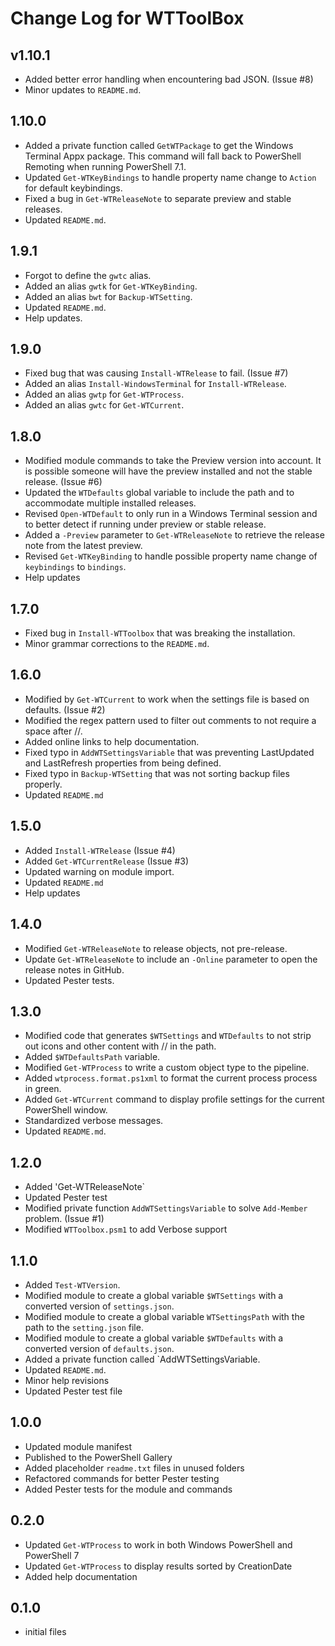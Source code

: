 # Change Log for WTToolBox

## v1.10.1

+ Added better error handling when encountering bad JSON. (Issue #8)
+ Minor updates to `README.md`.

## 1.10.0

+ Added a private function called `GetWTPackage` to get the Windows Terminal Appx package. This command will fall back to PowerShell Remoting when running PowerShell 7.1.
+ Updated `Get-WTKeyBindings` to handle property name change to `Action` for default keybindings.
+ Fixed a bug in `Get-WTReleaseNote` to separate preview and stable releases.
+ Updated `README.md`.

## 1.9.1

+ Forgot to define the `gwtc` alias.
+ Added an alias `gwtk` for `Get-WTKeyBinding`.
+ Added an alias `bwt` for `Backup-WTSetting`.
+ Updated `README.md`.
+ Help updates.

## 1.9.0

+ Fixed bug that was causing `Install-WTRelease` to fail. (Issue #7)
+ Added an alias `Install-WindowsTerminal` for `Install-WTRelease`.
+ Added an alias `gwtp` for `Get-WTProcess`.
+ Added an alias `gwtc` for `Get-WTCurrent`.

## 1.8.0

+ Modified module commands to take the Preview version into account. It is possible someone will have the preview installed and not the stable release. (Issue #6)
+ Updated the `WTDefaults` global variable to include the path and to accommodate multiple installed releases.
+ Revised `Open-WTDefault` to only run in a Windows Terminal session and to better detect if running under preview or stable release.
+ Added a `-Preview` parameter to `Get-WTReleaseNote` to retrieve the release note from the latest preview.
+ Revised `Get-WTKeyBinding` to handle possible property name change of `keybindings` to `bindings`.
+ Help updates

## 1.7.0

+ Fixed bug in `Install-WTToolbox` that was breaking the installation.
+ Minor grammar corrections to the `README.md`.

## 1.6.0

+ Modified by `Get-WTCurrent` to work when the settings file is based on defaults. (Issue #2)
+ Modified the regex pattern used to filter out comments to not require a space after //.
+ Added online links to help documentation.
+ Fixed typo in `AddWTSettingsVariable` that was preventing LastUpdated and LastRefresh properties from being defined.
+ Fixed typo in `Backup-WTSetting` that was not sorting backup files properly.
+ Updated `README.md`

## 1.5.0

+ Added `Install-WTRelease` (Issue #4)
+ Added `Get-WTCurrentRelease` (Issue #3)
+ Updated warning on module import.
+ Updated `README.md`
+ Help updates

## 1.4.0

+ Modified `Get-WTReleaseNote` to release objects, not pre-release.
+ Update `Get-WTReleaseNote` to include an `-Online` parameter to open the release notes in GitHub.
+ Updated Pester tests.

## 1.3.0

+ Modified code that generates `$WTSettings` and `WTDefaults` to not strip out icons and other content with // in the path.
+ Added `$WTDefaultsPath` variable.
+ Modified `Get-WTProcess` to write a custom object type to the pipeline.
+ Added `wtprocess.format.ps1xml` to format the current process process in green.
+ Added `Get-WTCurrent` command to display profile settings for the current PowerShell window.
+ Standardized verbose messages.
+ Updated `README.md`.

## 1.2.0

+ Added 'Get-WTReleaseNote`
+ Updated Pester test
+ Modified private function `AddWTSettingsVariable` to solve `Add-Member` problem. (Issue #1)
+ Modified `WTToolbox.psm1` to add Verbose support

## 1.1.0

+ Added `Test-WTVersion`.
+ Modified module to create a global variable `$WTSettings` with a converted version of `settings.json`.
+ Modified module to create a global variable `WTSettingsPath` with the path to the `setting.json` file.
+ Modified module to create a global variable `$WTDefaults` with a converted version of `defaults.json`.
+ Added a private function called `AddWTSettingsVariable.
+ Updated `README.md`.
+ Minor help revisions
+ Updated Pester test file

## 1.0.0

+ Updated module manifest
+ Published to the PowerShell Gallery
+ Added placeholder `readme.txt` files in unused folders
+ Refactored commands for better Pester testing
+ Added Pester tests for the module and commands

## 0.2.0

+ Updated `Get-WTProcess` to work in both Windows PowerShell and PowerShell 7
+ Updated `Get-WTProcess` to display results sorted by CreationDate
+ Added help documentation

## 0.1.0

+ initial files

